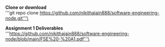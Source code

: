 **Clone or download**\
'''git repo clone https://github.com/nikithajain888/software-engineering-node.git'''\

**Assignment 1 Deliverables**\
'''https://github.com/nikithajain888/software-engineering-node/blob/main/FSE%20-%20A1.pdf'''\
